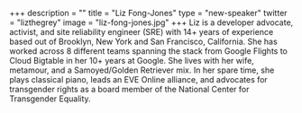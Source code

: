 +++
description = ""
title = "Liz Fong-Jones"
type = "new-speaker"
twitter = "lizthegrey"
image = "liz-fong-jones.jpg"
+++
Liz is a developer advocate, activist, and site reliability engineer (SRE) with 14+ years of experience based out of Brooklyn, New York and San Francisco, California. She has worked across 8 different teams spanning the stack from Google Flights to Cloud Bigtable in her 10+ years at Google. She lives with her wife, metamour, and a Samoyed/Golden Retriever mix. In her spare time, she plays classical piano, leads an EVE Online alliance, and advocates for transgender rights as a board member of the National Center for Transgender Equality.